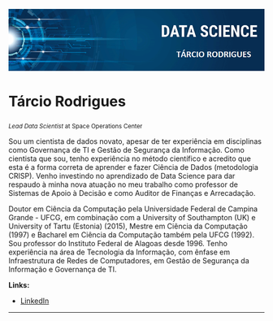 <p align="center">
  <img src="banner Github.png" >
</p>

# Tárcio Rodrigues
<sub>*Lead Data Scientist* at Space Operations Center</sub>

Sou um cientista de dados novato, apesar de ter experiência em disciplinas como Governança de TI e Gestão de Segurança da Informação. Como cientista que sou, tenho experiência no método científico e acredito que esta é a forma correta de aprender e fazer Ciência de Dados (metodologia CRISP). Venho investindo no aprendizado de Data Science para dar respaudo à minha nova atuação no meu trabalho como professor de Sistemas de Apoio à Decisão e como Auditor de Finanças e Arrecadação.

Doutor em Ciência da Computação pela Universidade Federal de Campina Grande - UFCG, em combinação com a University of Southampton (UK) e University of Tartu (Estonia) (2015), Mestre em Ciência da Computação (1997) e Bacharel em Ciência da Computação também pela UFCG (1992). Sou professor do Instituto Federal de Alagoas desde 1996. Tenho experiência na área de Tecnologia da Informação, com ênfase em Infraestrutura de Redes de Computadores, em Gestão de Segurança da Informação e Governança de TI.

**Links:**
* [LinkedIn](https://www.linkedin.com/in/tarcio-rodrigues-bezerra-4b2b6ab/?originalSubdomain=br)

---




